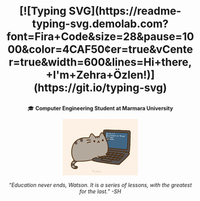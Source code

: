 <h1 align="center">
  <p align="center">
    [![Typing SVG](https://readme-typing-svg.demolab.com?font=Fira+Code&size=28&pause=1000&color=4CAF50&center=true&vCenter=true&width=600&lines=Hi+there,+I'm+Zehra+Özlen!)](https://git.io/typing-svg)
  </p>
</h1>

<p align="center">
  🎓 <b>Computer Engineering Student at Marmara University</b>  
</p>

<!-- Animated GIF -->
<p align="center">
  <img src="https://raw.githubusercontent.com/fate0/fate0/master/artwork/pusheencode.gif" width="200"/>
</p>

<p align="center"> <i>“Education never ends, Watson. It is a series of lessons, with the greatest for the last.” -SH </i> </p>
